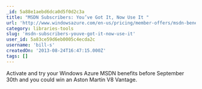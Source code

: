 ```yaml
---
_id: 5a88e1aebd6dca0d5f0d2c3a
title: "MSDN Subscribers: You’ve Got It, Now Use It "
url: 'http://www.windowsazure.com/en-us/pricing/member-offers/msdn-benefits/'
category: libraries-tools
slug: 'msdn-subscribers-youve-got-it-now-use-it'
user_id: 5a83ce59d6eb0005c4ecda2c
username: 'bill-s'
createdOn: '2013-08-24T16:47:15.000Z'
tags: []
---
```


Activate and try your Windows Azure MSDN benefits before September 30th and you could win an Aston Martin V8 Vantage.
